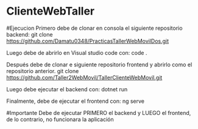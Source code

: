# ClienteWebTaller

#Ejecucion
Primero debe de clonar en consola el siguiente repositorio backend:
git clone https://github.com/Damatu0348/PracticasTallerWebMovilDos.git

Luego debe de abrirlo en Visual studio code con:
code .

Después debe de clonar e siguiente repositorio frontend y abrirlo como el repositorio anterior.
git clone https://github.com/Taller2WebMovil/TallerClienteWebMovil.git


Luego debe ejecutar el backend con:
dotnet run

Finalmente, debe de ejecutar el frontend con:
ng serve

#Importante
Debe de ejecutar PRIMERO el backend y LUEGO el frontend, de lo contrario, no funcionara la aplicación